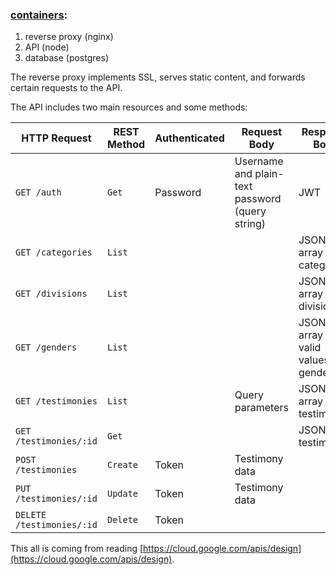 ### <u>containers</u>:

  1) reverse proxy (nginx)
  2) API (node)
  3) database (postgres)

The reverse proxy implements SSL, serves static content, and forwards certain requests to the API.

The API includes two main resources and some methods:

| HTTP Request | REST Method | Authenticated | Request Body | Response Body |
| --- | --- | --- | --- | --- |
| `GET /auth` | `Get` | Password | Username and plain-text password (query string) | JWT |
| `GET /categories` | `List` | | | JSON array of categories |
| `GET /divisions` | `List` | | | JSON array of divisions |
| `GET /genders` | `List` | | | JSON array of valid values for gender |
| `GET /testimonies` | `List` | | Query parameters | JSON array of testimonies |
| `GET /testimonies/:id` | `Get` | | | JSON testimony |
| `POST /testimonies` | `Create ` | Token | Testimony data | |
| `PUT /testimonies/:id` | `Update` | Token | Testimony data |
| `DELETE /testimonies/:id` | `Delete` | Token | |

This all is coming from reading [https://cloud.google.com/apis/design](https://cloud.google.com/apis/design).
  